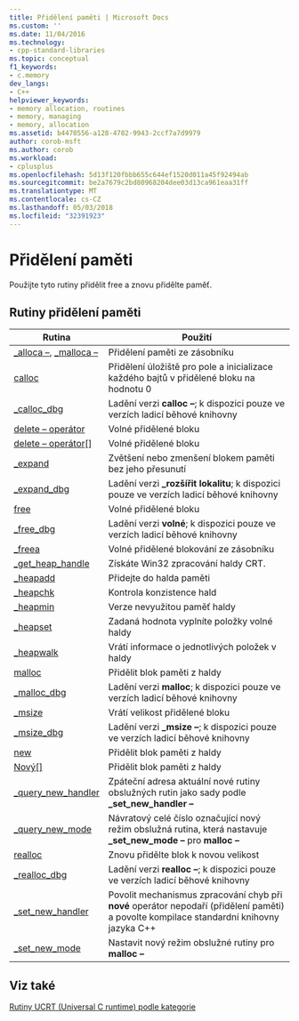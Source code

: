 ```yaml
---
title: Přidělení paměti | Microsoft Docs
ms.custom: ''
ms.date: 11/04/2016
ms.technology:
- cpp-standard-libraries
ms.topic: conceptual
f1_keywords:
- c.memory
dev_langs:
- C++
helpviewer_keywords:
- memory allocation, routines
- memory, managing
- memory, allocation
ms.assetid: b4470556-a128-4782-9943-2ccf7a7d9979
author: corob-msft
ms.author: corob
ms.workload:
- cplusplus
ms.openlocfilehash: 5d13f120fbbb655c644ef1520d011a45f92494ab
ms.sourcegitcommit: be2a7679c2bd80968204dee03d13ca961eaa31ff
ms.translationtype: MT
ms.contentlocale: cs-CZ
ms.lasthandoff: 05/03/2018
ms.locfileid: "32391923"
---
```

# <a name="memory-allocation"></a>Přidělení paměti

Použijte tyto rutiny přidělit free a znovu přidělte paměť.

## <a name="memory-allocation-routines"></a>Rutiny přidělení paměti

|Rutina|Použití|
|-------------|---------|
|[_alloca –](../c-runtime-library/reference/alloca.md), [_malloca –](../c-runtime-library/reference/malloca.md)|Přidělení paměti ze zásobníku|
|[calloc](../c-runtime-library/reference/calloc.md)|Přidělení úložiště pro pole a inicializace každého bajtů v přidělené bloku na hodnotu 0|
|[_calloc_dbg](../c-runtime-library/reference/calloc-dbg.md)|Ladění verzi **calloc –**; k dispozici pouze ve verzích ladicí běhové knihovny|
|[delete – operátor](../c-runtime-library/operator-delete-crt.md)|Volné přidělené bloku|
|[delete – operátor&#91;&#93;](../c-runtime-library/delete-operator-crt.md)|Volné přidělené bloku|
|[_expand](../c-runtime-library/reference/expand.md)|Zvětšení nebo zmenšení blokem paměti bez jeho přesunutí|
|[_expand_dbg](../c-runtime-library/reference/expand-dbg.md)|Ladění verzi **_rozšířit lokalitu**; k dispozici pouze ve verzích ladicí běhové knihovny|
|[free](../c-runtime-library/reference/free.md)|Volné přidělené bloku|
|[_free_dbg](../c-runtime-library/reference/free-dbg.md)|Ladění verzi **volné**; k dispozici pouze ve verzích ladicí běhové knihovny|
|[_freea](../c-runtime-library/reference/freea.md)|Volné přidělené blokování ze zásobníku|
|[_get_heap_handle](../c-runtime-library/reference/get-heap-handle.md)|Získáte Win32 zpracování haldy CRT.|
|[_heapadd](../c-runtime-library/heapadd.md)|Přidejte do halda paměti|
|[_heapchk](../c-runtime-library/reference/heapchk.md)|Kontrola konzistence hald|
|[_heapmin](../c-runtime-library/reference/heapmin.md)|Verze nevyužitou paměť haldy|
|[_heapset](../c-runtime-library/heapset.md)|Zadaná hodnota vyplníte položky volné haldy|
|[_heapwalk](../c-runtime-library/reference/heapwalk.md)|Vrátí informace o jednotlivých položek v haldy|
|[malloc](../c-runtime-library/reference/malloc.md)|Přidělit blok paměti z haldy|
|[_malloc_dbg](../c-runtime-library/reference/malloc-dbg.md)|Ladění verzi **malloc**; k dispozici pouze ve verzích ladicí běhové knihovny|
|[_msize](../c-runtime-library/reference/msize.md)|Vrátí velikost přidělené bloku|
|[_msize_dbg](../c-runtime-library/reference/msize-dbg.md)|Ladění verzi **_msize –**; k dispozici pouze ve verzích ladicí běhové knihovny|
|[new](../c-runtime-library/operator-new-crt.md)|Přidělit blok paměti z haldy|
|[Nový&#91;&#93;](../c-runtime-library/new-operator-crt.md)|Přidělit blok paměti z haldy|
|[_query_new_handler](../c-runtime-library/reference/query-new-handler.md)|Zpáteční adresa aktuální nové rutiny obslužných rutin jako sady podle **_set_new_handler –**|
|[_query_new_mode](../c-runtime-library/reference/query-new-mode.md)|Návratový celé číslo označující nový režim obslužná rutina, která nastavuje **_set_new_mode –** pro **malloc –**|
|[realloc](../c-runtime-library/reference/realloc.md)|Znovu přidělte blok k novou velikost|
|[_realloc_dbg](../c-runtime-library/reference/realloc-dbg.md)|Ladění verzi **realloc –**; k dispozici pouze ve verzích ladicí běhové knihovny|
|[_set_new_handler](../c-runtime-library/reference/set-new-handler.md)|Povolit mechanismus zpracování chyb při **nové** operátor nepodaří (přidělení paměti) a povolte kompilace standardní knihovny jazyka C++|
|[_set_new_mode](../c-runtime-library/reference/set-new-mode.md)|Nastavit nový režim obslužné rutiny pro **malloc –**|

## <a name="see-also"></a>Viz také

[Rutiny UCRT (Universal C runtime) podle kategorie](../c-runtime-library/run-time-routines-by-category.md)<br/>
